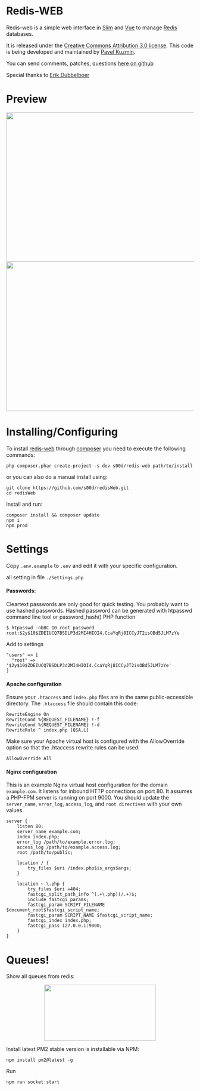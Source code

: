 Redis-WEB
=========

Redis-web is a simple web interface in [Slim](https://github.com/slimphp/Slim)
and [Vue](https://github.com/vuejs/vue) to manage [Redis](http://redis.io/) databases.

It is released under the
[Creative Commons Attribution 3.0 license](http://creativecommons.org/licenses/by/3.0/).
This code is being developed and maintained by [Pavel Kuzmin](https://github.com/s00d/).

You can send comments, patches, questions
[here on github](https://github.com/s00d/redisWeb/issues)

Special thanks to [Erik Dubbelboer](https://github.com/ErikDubbelboer/)

Preview
=======

<p align="center">
  <img width="600" height="400" src="https://image.prntscr.com/image/5YRJw7Q2RX6g_xVAtZED6A.png"><br>
  <img width="600" height="400" src="https://image.prntscr.com/image/Zq6zI-4STlqFAHADFJgW1Q.png">
</p>



Installing/Configuring
======================

To install [redis-web](https://packagist.org/packages/s00d/redis-web) through [composer](http://getcomposer.org/) you need to execute the following commands:

```
php composer.phar create-project -s dev s00d/redis-web path/to/install
```

or you can also do a manual install using:

```
git clone https://github.com/s00d/redisWeb.git
cd redisWeb
```

Install and run:

```
composer install && composer update
npm i
npm prod
```



Settings
========
Copy ``.env.example`` to ``.env`` and edit it with your specific configuration.

all setting in file ``./Settings.php``

#### Passwords:

Cleartext passwords are only good for quick testing. You probably want to use hashed passwords. Hashed password can be generated with htpasswd command line tool or password_hash() PHP function
```
$ htpasswd -nbBC 10 root password
root:$2y$10$ZDEIUCQ7BSDLP3d2MI4HIOI4.CcaYqRj8ICCyJT2isOBd5JLM7zYe
```

Add to settings
```
"users" => [
  "root" => '$2y$10$ZDEIUCQ7BSDLP3d2MI4HIOI4.CcaYqRj8ICCyJT2isOBd5JLM7zYe'
]
```


#### Apache configuration
Ensure your ``.htaccess`` and ``index.php`` files are in the same public-accessible directory. The ``.htaccess`` file should contain this code:
```
RewriteEngine On
RewriteCond %{REQUEST_FILENAME} !-f
RewriteCond %{REQUEST_FILENAME} !-d
RewriteRule ^ index.php [QSA,L]
```
Make sure your Apache virtual host is configured with the AllowOverride option so that the .htaccess rewrite rules can be used:
```
AllowOverride All
```

#### Nginx configuration
This is an example Nginx virtual host configuration for the domain ``example.com``. It listens for inbound HTTP connections on port 80. It assumes a PHP-FPM server is running on port 9000.
You should update the ``server_name``, ``error_log``, ``access_log``, and ``root directives`` with your own values.
```
server {
    listen 80;
    server_name example.com;
    index index.php;
    error_log /path/to/example.error.log;
    access_log /path/to/example.access.log;
    root /path/to/public;

    location / {
        try_files $uri /index.php$is_args$args;
    }

    location ~ \.php {
        try_files $uri =404;
        fastcgi_split_path_info ^(.+\.php)(/.+)$;
        include fastcgi_params;
        fastcgi_param SCRIPT_FILENAME $document_root$fastcgi_script_name;
        fastcgi_param SCRIPT_NAME $fastcgi_script_name;
        fastcgi_index index.php;
        fastcgi_pass 127.0.0.1:9000;
    }
}
```

Queues!
=======
Show all queues from redis:

<p align="center">
  <img width="300" height="150" src="https://image.prntscr.com/image/9yn9HktGRL_SznmjyWqn9w.png"><br>
  </p>



Install latest PM2 stable version is installable via NPM:
```
npm install pm2@latest -g
```

Run

```
npm run socket:start
```